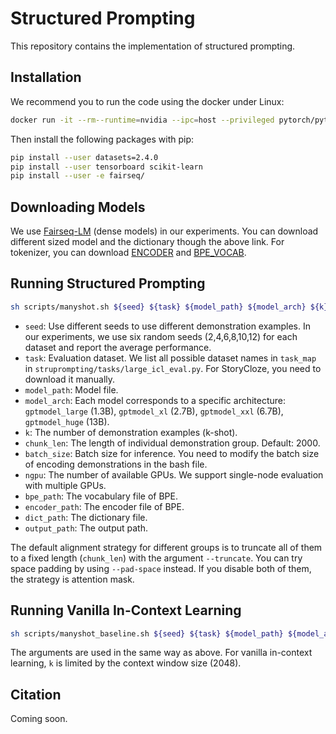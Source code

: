 # Structured Prompting
This repository contains the implementation of structured prompting.

## Installation
We recommend you to run the code using the docker under Linux:
```bash
docker run -it --rm--runtime=nvidia --ipc=host --privileged pytorch/pytorch:1.7.1-cuda11.0-cudnn8-devel bash
```
Then install the following packages with pip:
```bash
pip install --user datasets=2.4.0
pip install --user tensorboard scikit-learn
pip install --user -e fairseq/
```

## Downloading Models
We use [Fairseq-LM](https://github.com/facebookresearch/fairseq/tree/main/examples/moe_lm) (dense models) in our experiments. You can download different sized model and the dictionary though the above link. For tokenizer, you can download [ENCODER](https://dl.fbaipublicfiles.com/fairseq/gpt2_bpe/encoder.json) and [BPE_VOCAB](https://dl.fbaipublicfiles.com/fairseq/gpt2_bpe/vocab.bpe).

## Running Structured Prompting
```bash
sh scripts/manyshot.sh ${seed} ${task} ${model_path} ${model_arch} ${k} ${chunk_len} ${batch_size} ${ngpu} ${bpe_path} ${encoder_path} ${dict_path} ${output_path}
```
- `seed`: Use different seeds to use different demonstration examples. In our experiments, we use six random seeds (2,4,6,8,10,12) for each dataset and report the average performance.
- `task`: Evaluation dataset. We list all possible dataset names in `task_map` in `struprompting/tasks/large_icl_eval.py`. For StoryCloze, you need to download it manually.
- `model_path`: Model file.
- `model_arch`: Each model corresponds to a specific architecture: `gptmodel_large` (1.3B), `gptmodel_xl` (2.7B), `gptmodel_xxl` (6.7B), `gptmodel_huge` (13B).
- `k`: The number of demonstration examples (k-shot).
- `chunk_len`: The length of individual demonstration group. Default: 2000.
- `batch_size`: Batch size for inference. You need to modify the batch size of encoding demonstrations in the bash file.
- `ngpu`: The number of available GPUs. We support single-node evaluation with multiple GPUs.
- `bpe_path`: The vocabulary file of BPE.
- `encoder_path`: The encoder file of BPE.
- `dict_path`: The dictionary file.
- `output_path`: The output path.
  
The default alignment strategy for different groups is to truncate all of them to a fixed length (`chunk_len`) with the argument `--truncate`. You can try space padding by using `--pad-space` instead. If you disable both of them, the strategy is attention mask.

## Running Vanilla In-Context Learning
```bash
sh scripts/manyshot_baseline.sh ${seed} ${task} ${model_path} ${model_arch} ${k} ${batch_size} ${ngpu} ${bpe_path} ${encoder_path} ${dict_path} ${output_path}
```
The arguments are used in the same way as above. For vanilla in-context learning, `k` is limited by the context window size (2048).

## Citation
Coming soon.